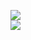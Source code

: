 [![](https://img.shields.io/badge/Made%20With-Github%20Spray-lightgrey.svg?style=for-the-badge&logo=github)](https://github.com/Annihil/github-spray#17747)  
[![](https://i.imgur.com/2DrTn0Z.gif)](https://github.com/Annihil/github-spray)